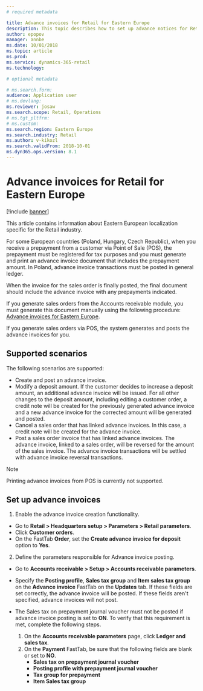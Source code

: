 ```yaml
---
# required metadata

title: Advance invoices for Retail for Eastern Europe
description: This topic describes how to set up advance notices for Retail for Eastern Europe. 
author: epopov
manager: annbe
ms.date: 10/01/2018
ms.topic: article
ms.prod: 
ms.service: dynamics-365-retail
ms.technology: 

# optional metadata

# ms.search.form: 
audience: Application user
# ms.devlang: 
ms.reviewer: josaw
ms.search.scope: Retail, Operations
# ms.tgt_pltfrm: 
# ms.custom: 
ms.search.region: Eastern Europe
ms.search.industry: Retail
ms.author: v-kikozl
ms.search.validFrom: 2018-10-01
ms.dyn365.ops.version: 8.1
---
```


# Advance invoices for Retail for Eastern Europe
[!include [banner](../includes/banner.md)]

This article contains information about Eastern European localization specific for the Retail industry. 

For some European countries (Poland, Hungary, Czech Republic), when you receive a prepayment from a customer via Point of Sale (POS), the prepayment must be registered for tax purposes and you must generate and print an advance invoice document that includes the prepayment amount. In Poland, advance invoice transactions must be posted in general ledger.

When the invoice for the sales order is finally posted, the final document should include the advance invoice with any prepayments indicated. 

If you generate sales orders from the Accounts receivable module, you must generate this document manually using the following procedure: [Advance invoices for Eastern Europe](https://docs.microsoft.com/en-us/dynamics365/unified-operations/financials/localizations/emea-advance-invoice). 

If you generate sales orders via POS, the system generates and posts the advance invoices for you.

## Supported scenarios

The following scenarios are supported:
- Create and post an advance invoice.
- Modify a deposit amount. If the customer decides to increase a deposit amount, an additional advance invoice will be issued. For all other changes to the deposit amount, including editing a customer order, a credit note will be created for the previously generated advance invoice and a new advance invoice for the corrected amount will be generated and posted. 
- Cancel a sales order that has linked advance invoices.  In this case, a credit note will be created for the advance invoice.
- Post a sales order invoice that has linked advance invoices. The advance invoice, linked to a sales order, will be reversed for the amount of the sales invoice. The advance invoice transactions will be settled with advance invoice reversal transactions.

> [!NOTE]
> Printing advance invoices from POS is currently not supported.

## Set up advance invoices

  1. Enable the advance invoice creation functionality. 
  
  -  Go to **Retail > Headquarters setup > Parameters > Retail parameters**.
  -  Click **Customer orders**.
  -  On the FastTab **Order**,  set the **Create advance invoice for deposit** option to **Yes**.

  2. Define the parameters responsible for Advance invoice posting. 

  - Go to **Accounts receivable > Setup > Accounts receivable parameters**.
  - Specify the **Posting profile**, **Sales tax group** and **Item sales tax group** on the **Advance invoice** FastTab on the **Updates** tab. 
  If these fields are set correctly, the advance invoice will be posted. If these fields aren't specified, advance invoices will not post.

  - The Sales tax on prepayment journal voucher must not be posted if advance invoice posting is set to **ON**. To verify that this requirement is met, complete the following steps.
     1. On the **Accounts receivable parameters** page, click **Ledger and sales tax**. 
     2. On the **Payment** FastTab, be sure that the following fields are blank or set to **NO**. 
        - **Sales tax on prepayment journal voucher**
        - **Posting profile with prepayment journal voucher**
        - **Tax group for prepayment**
        - **Item Sales tax group**
